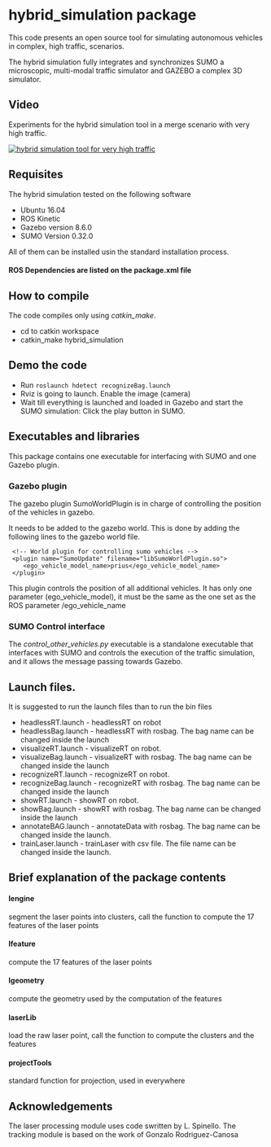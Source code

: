 hybrid_simulation package
====== 
 This code presents an open source tool for simulating autonomous vehicles in complex, high traffic, scenarios. 
 
 The hybrid simulation fully integrates and synchronizes SUMO a microscopic, multi-modal traffic simulator and GAZEBO a complex 3D simulator.

## Video

Experiments for the hybrid simulation tool in a merge scenario with very high traffic.

[![hybrid simulation tool for very high traffic](http://img.youtube.com/vi/Xx5OmV86CsM/0.jpg)](https://youtu.be/Xx5OmV86CsM)

## Requisites

The hybrid simulation tested on the following software

* Ubuntu 16.04
* ROS Kinetic
* Gazebo version 8.6.0
* SUMO Version 0.32.0

All of them can be installed usin the standard installation process.

#### ROS Dependencies are listed on the package.xml file

## How to compile

The code compiles only using *catkin_make*.

* cd to catkin workspace
* catkin_make hybrid_simulation

## Demo the code

 * Run ```roslaunch hdetect recognizeBag.launch```
 * Rviz is going to launch. Enable the image (camera)
 * Wait till everything is launched and loaded in Gazebo and start the SUMO simulation: Click the play button in SUMO.
 
 ## Executables and libraries

This package contains one executable for interfacing with SUMO and one Gazebo plugin.

### Gazebo plugin

The gazebo plugin SumoWorldPlugin is in charge of controlling the position of the vehicles in gazebo. 

It needs to be added to the gazebo world. This is done by adding the following lines to the gazebo world file. 


```
 <!-- World plugin for controlling sumo vehicles -->
 <plugin name="SumoUpdate" filename="libSumoWorldPlugin.so">
    <ego_vehicle_model_name>prius</ego_vehicle_model_name>
 </plugin>

```

This plugin controls the position of all additional vehicles. It has only one  parameter (ego_vehicle_model), it must be the same as the one set as the ROS parameter /ego_vehicle_name

### SUMO Control interface

The *control_other_vehicles.py* executable is a standalone executable that interfaces with SUMO and controls the execution of the traffic simulation, and it allows the message passing towards Gazebo.

## Launch files. 

It is suggested to run the launch files than to run the bin files

* headlessRT.launch - headlessRT on robot
* headlessBag.launch - headlessRT with rosbag. The bag name can be changed inside the launch
* visualizeRT.launch - visualizeRT on robot.
* visualizeBag.launch - visualizeRT with rosbag. The bag name can be changed inside the launch
* recognizeRT.launch - recognizeRT on robot.
* recognizeBag.launch - recognizeRT with rosbag. The bag name can be changed inside the launch
* showRT.launch - showRT on robot.
* showBag.launch - showRT with rosbag. The bag name can be changed inside the launch
* annotateBAG.launch - annotateData with rosbag. The bag name can be changed inside the launch.
* trainLaser.launch - trainLaser with csv file. The file name can be changed inside the launch.

## Brief explanation of the package contents

#### lengine
segment the laser points into clusters, call the function to compute the 17 features of the laser points

#### lfeature
compute the 17 features of the laser points

#### lgeometry
compute the geometry used by the computation of the features

#### laserLib
load the raw laser point, call the function to compute the clusters and the features

#### projectTools
standard function for projection, used in everywhere

 
## Acknowledgements

The laser processing module uses code swritten by L. Spinello.  The tracking module is based on the work of Gonzalo Rodriguez-Canosa




